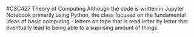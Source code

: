#CSC427 Theory of Computing
Although the code is written in Jupyter Notebook primarily using Python, the class focused on the fundamental ideas of basic computing - letters on tape that is read letter by letter that eventually lead to being able to a suprising amount of things.
